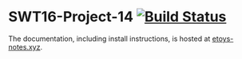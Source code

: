 # SWT16-Project-14 [![Build Status](https://travis-ci.org/HPI-SWA-Teaching/SWT16-Project-14.svg?branch=master)](https://travis-ci.org/HPI-SWA-Teaching/SWT16-Project-14)

The documentation, including install instructions, is hosted at [etoys-notes.xyz](http://etoys-notes.xyz/setup/).
